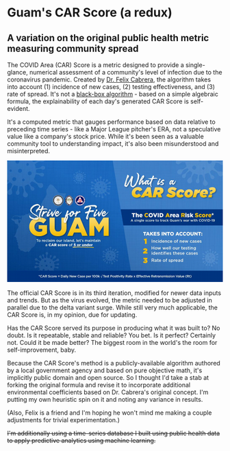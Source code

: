 # Guam's CAR Score (a redux)
## A variation on the original public health metric measuring community spread 

The COVID Area (CAR) Score is a metric designed to provide a single-glance, numerical assessment of a community's level of infection due to the coronavirus pandemic. Created by [Dr. Felix Cabrera](https://www.linkedin.com/in/felix-tudela-cabrera-4b8b937/), the algorithm takes into account (1) incidence of new cases, (2) testing effectiveness, and (3) rate of spread. It's not a [black-box algorithm](https://en.wikipedia.org/wiki/Black_box) - based on a simple algebraic formula, the explainability of each day's generated CAR Score is self-evident. 

It's a computed metric that gauges performance based on data relative to preceding time series - like a Major League pitcher's ERA, not a speculative value like a company's stock price. While it's been seen as a valuable community tool to understanding impact, it's also been misunderstood and misinterpreted. 

![Original CAR Score formula](https://github.com/jasonsalas/guam-car-score-redux/blob/main/CAR_Score_formula.png?raw=true)

The official CAR Score is in its third iteration, modified for newer data inputs and trends. But as the virus evolved, the metric needed to be adjusted in parallel due to the delta variant surge. While still very much applicable, the CAR Score is, in my opinion, due for updating.

Has the CAR Score served its purpose in producing what it was built to? No doubt. Is it repeatable, stable and reliable? You bet. Is it perfect? Certainly not. Could it be made better? The biggest room in the world's the room for self-improvement, baby. 

Because the CAR Score's method is a publicly-available algorithm authored by a local government agency and based on pure objective math, it's implicitly public domain and open source. So I thought I'd take a stab at forking the original formula and revise it to incorporate additional environmental coefficients based on Dr. Cabrera's original concept. I'm putting my own heuristic spin on it and noting any variance in results.

(Also, Felix is a friend and I'm hoping he won't mind me making a couple adjustments for trivial experimentation.)

~~I'm additionally using a time-series database I built using public health data to apply predictive analytics using machine learning.~~
